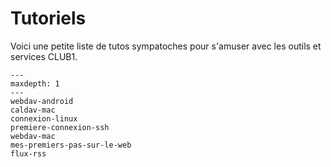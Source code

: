 Tutoriels
=========

Voici une petite liste de tutos sympatoches pour s'amuser avec les outils et services CLUB1.


```{toctree}
---
maxdepth: 1
---
webdav-android
caldav-mac
connexion-linux
premiere-connexion-ssh
webdav-mac
mes-premiers-pas-sur-le-web
flux-rss
```
